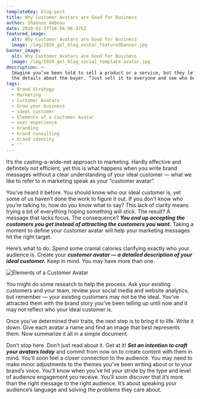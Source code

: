 ```yaml
---
templateKey: blog-post
title: Why Customer Avatars are Good for Business
author: Shannon Ambeau
date: 2020-02-27T16:56:06.975Z
featured_image:
  alt: Why Customer Avatars are Good for Business
  image: /img/2020_gel_blog_avatar_featuredbanner.jpg
banner_image:
  alt: Why Customer Avatars are Good for Business
  image: /img/2020_gel_blog_social_template-avatar.jpg
description: >-
  Imagine you’ve been told to sell a product or a service, but they left out all
  the details about the buyer. “Just sell it to everyone and see who buys”.
tags:
  - Brand Strategy
  - Marketing
  - Customer Avatars
  - Grow your business
  - ideal customer
  - Elements of a Customer Avatar
  - user experience
  - branding
  - brand consulting
  - brand identity
  - ''
---
```

It’s the casting-a-wide-net approach to marketing. Hardly effective and definitely not efficient, yet this is what happens when you write brand messages without a clear understanding of your ideal customer — what we like to refer to in marketing speak as your “customer avatar”. 



You’ve heard it before. You should know who our ideal customer is, yet some of us haven’t done the work to figure it out. If you don’t know who you’re talking to, how do you know what to say? This lack of clarity means trying a bit of everything hoping something will stick. The result? A message that lacks focus. The consequence? _**You end up accepting the customers you get instead of attracting the customers you want.**_ Taking a moment to define your customer avatar will help your marketing messages hit the right target. 



Here’s what to do. Spend some cranial calories clarifying exactly who your audience is.  Create your _**customer avatar — a detailed description of your ideal customer.**_ Keep in mind. You may have more than one.

![Elements of a Customer Avatar](/img/2020_gel_blog_social_template-07.jpg "Elements of a Customer Avatar")



You might do some research to help the process. Ask your existing customers and your team, review your social media and website analytics, but remember — your existing customers may not be the ideal. You’ve attracted them with the brand story you’ve been telling up until now and it may not reflect who your ideal customer is. 

Once you’ve determined their traits, the next step is to bring it to life. Write it down. Give each avatar a name and find an image that best represents them. Now summarize it all in a simple document.

Don’t stop here. Don’t just read about it. Get at it! _**Set an intention to craft your avatars today**_ and commit from now on to create content with them in mind. You’ll soon feel a closer connection to the audience. You may need to make minor adjustments to the themes you’ve been writing about or to your brand’s voice. You’ll know when you’ve hit your stride by the type and level of audience engagement you receive. You’ll soon discover that it’s more than the right message to the right audience. It’s about speaking your audience’s language and solving the problems they care about.

